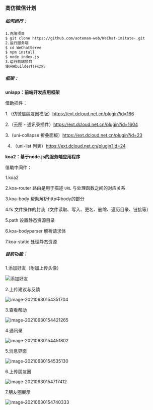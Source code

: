 ### 高仿微信计划

##### 如何运行：

```sh
1.克隆项目
$ git clone https://github.com/aoteman-web/WeChat-imitate-.git
2.运行服务端
$ cd WeChatServe
$ npm install
$ node index.js
3.运行前端项目
使用Hbuilder打开运行
```

##### 框架：

**uniapp：前端开发应用框架**

借助插件：

1.（仿微信朋友圈模版）https://ext.dcloud.net.cn/plugin?id=166

2.（云图 - 通讯录插件）https://ext.dcloud.net.cn/plugin?id=1604

3.（uni-collapse 折叠面板）https://ext.dcloud.net.cn/plugin?id=23

4. （uni-list 列表）https://ext.dcloud.net.cn/plugin?id=24

**koa2：基于node.js的服务端应用程序**

借助中间件：

1.koa2  

2.koa-router   路由是用于描述 `URL` 与处理函数之间的对应关系

3.koa-body     帮助解析http中body的部分

4.fs       文件操作的封装（文件读取、写入、更名、删除、遍历目录、链接等）

5.path      设置静态资源目录

6.koa-bodyparser    解析请求体

7.koa-static       处理静态资源

##### 目前功能：

1.添加好友（附加上传头像）

![添加好友](http://img04.sogoucdn.com/app/a/100520146/8a26ff0e3765fef87536a1938e7513f3)

2.上传建议与反馈

![image-20210630154351704](http://img04.sogoucdn.com/app/a/100520146/43fecf6d264750c287858ed7f1877d65)

3.查看帮助

![image-20210630154421265](http://img01.sogoucdn.com/app/a/100520146/9d69d935aa78112a7d0c3f60ffe4b52d)

4.通讯录

![image-20210630154451802](http://img04.sogoucdn.com/app/a/100520146/5d51864d7717cdda2b30368abf06f7e8)

5.消息界面

![image-20210630154535130](http://img02.sogoucdn.com/app/a/100520146/413fb7904fc4a9758363b394cf838deb)

6.上传朋友圈

![image-20210630154717412](http://img01.sogoucdn.com/app/a/100520146/88619a88bec4f0727a1f777c14923a59)

7.朋友圈展示

![image-20210630154740333](http://img02.sogoucdn.com/app/a/100520146/17317b1c4bc941529d67ca9921f00e35)

